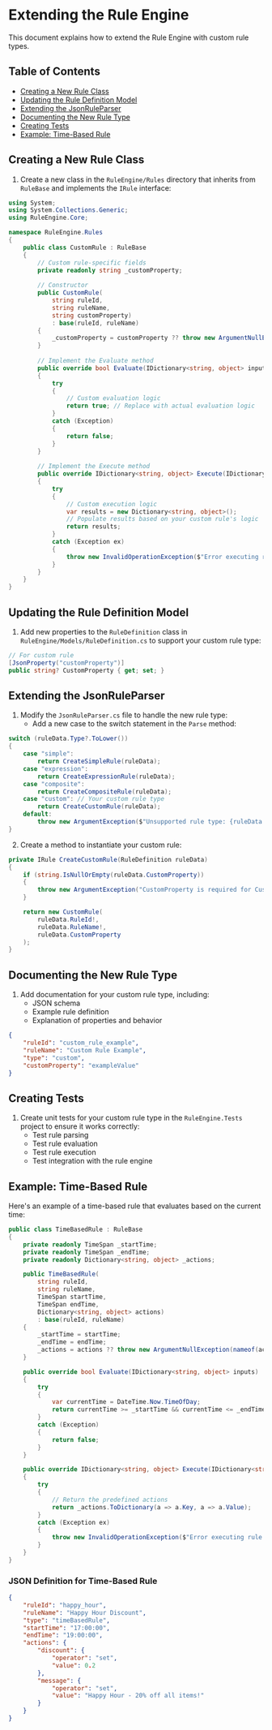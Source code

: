 # Extending the Rule Engine

This document explains how to extend the Rule Engine with custom rule types.

## Table of Contents
- [Creating a New Rule Class](#creating-a-new-rule-class)
- [Updating the Rule Definition Model](#updating-the-rule-definition-model)
- [Extending the JsonRuleParser](#extending-the-jsonruleparser)
- [Documenting the New Rule Type](#documenting-the-new-rule-type)
- [Creating Tests](#creating-tests)
- [Example: Time-Based Rule](#example-time-based-rule)

## Creating a New Rule Class

1. Create a new class in the `RuleEngine/Rules` directory that inherits from `RuleBase` and implements the `IRule` interface:

```csharp
using System;
using System.Collections.Generic;
using RuleEngine.Core;

namespace RuleEngine.Rules
{
    public class CustomRule : RuleBase
    {
        // Custom rule-specific fields
        private readonly string _customProperty;
        
        // Constructor
        public CustomRule(
            string ruleId,
            string ruleName,
            string customProperty)
            : base(ruleId, ruleName)
        {
            _customProperty = customProperty ?? throw new ArgumentNullException(nameof(customProperty));
        }
        
        // Implement the Evaluate method
        public override bool Evaluate(IDictionary<string, object> inputs)
        {
            try
            {
                // Custom evaluation logic
                return true; // Replace with actual evaluation logic
            }
            catch (Exception)
            {
                return false;
            }
        }
        
        // Implement the Execute method
        public override IDictionary<string, object> Execute(IDictionary<string, object> inputs)
        {
            try
            {
                // Custom execution logic
                var results = new Dictionary<string, object>();
                // Populate results based on your custom rule's logic
                return results;
            }
            catch (Exception ex)
            {
                throw new InvalidOperationException($"Error executing rule {RuleId}: {ex.Message}", ex);
            }
        }
    }
}
```

## Updating the Rule Definition Model

1. Add new properties to the `RuleDefinition` class in `RuleEngine/Models/RuleDefinition.cs` to support your custom rule type:

```csharp
// For custom rule
[JsonProperty("customProperty")]
public string? CustomProperty { get; set; }
```

## Extending the JsonRuleParser

1. Modify the `JsonRuleParser.cs` file to handle the new rule type:
   - Add a new case to the switch statement in the `Parse` method:
   
```csharp
switch (ruleData.Type?.ToLower())
{
    case "simple":
        return CreateSimpleRule(ruleData);
    case "expression":
        return CreateExpressionRule(ruleData);
    case "composite":
        return CreateCompositeRule(ruleData);
    case "custom": // Your custom rule type
        return CreateCustomRule(ruleData);
    default:
        throw new ArgumentException($"Unsupported rule type: {ruleData.Type}");
}
```

2. Create a method to instantiate your custom rule:

```csharp
private IRule CreateCustomRule(RuleDefinition ruleData)
{
    if (string.IsNullOrEmpty(ruleData.CustomProperty))
    {
        throw new ArgumentException("CustomProperty is required for CustomRule");
    }

    return new CustomRule(
        ruleData.RuleId!,
        ruleData.RuleName!,
        ruleData.CustomProperty
    );
}
```

## Documenting the New Rule Type

1. Add documentation for your custom rule type, including:
   - JSON schema
   - Example rule definition
   - Explanation of properties and behavior

```json
{
    "ruleId": "custom_rule_example",
    "ruleName": "Custom Rule Example",
    "type": "custom",
    "customProperty": "exampleValue"
}
```

## Creating Tests

1. Create unit tests for your custom rule type in the `RuleEngine.Tests` project to ensure it works correctly:
   - Test rule parsing
   - Test rule evaluation
   - Test rule execution
   - Test integration with the rule engine

## Example: Time-Based Rule

Here's an example of a time-based rule that evaluates based on the current time:

```csharp
public class TimeBasedRule : RuleBase
{
    private readonly TimeSpan _startTime;
    private readonly TimeSpan _endTime;
    private readonly Dictionary<string, object> _actions;

    public TimeBasedRule(
        string ruleId,
        string ruleName,
        TimeSpan startTime,
        TimeSpan endTime,
        Dictionary<string, object> actions)
        : base(ruleId, ruleName)
    {
        _startTime = startTime;
        _endTime = endTime;
        _actions = actions ?? throw new ArgumentNullException(nameof(actions));
    }

    public override bool Evaluate(IDictionary<string, object> inputs)
    {
        try
        {
            var currentTime = DateTime.Now.TimeOfDay;
            return currentTime >= _startTime && currentTime <= _endTime;
        }
        catch (Exception)
        {
            return false;
        }
    }

    public override IDictionary<string, object> Execute(IDictionary<string, object> inputs)
    {
        try
        {
            // Return the predefined actions
            return _actions.ToDictionary(a => a.Key, a => a.Value);
        }
        catch (Exception ex)
        {
            throw new InvalidOperationException($"Error executing rule {RuleId}: {ex.Message}", ex);
        }
    }
}
```

### JSON Definition for Time-Based Rule

```json
{
    "ruleId": "happy_hour",
    "ruleName": "Happy Hour Discount",
    "type": "timeBasedRule",
    "startTime": "17:00:00",
    "endTime": "19:00:00",
    "actions": {
        "discount": {
            "operator": "set",
            "value": 0.2
        },
        "message": {
            "operator": "set",
            "value": "Happy Hour - 20% off all items!"
        }
    }
}
``` 